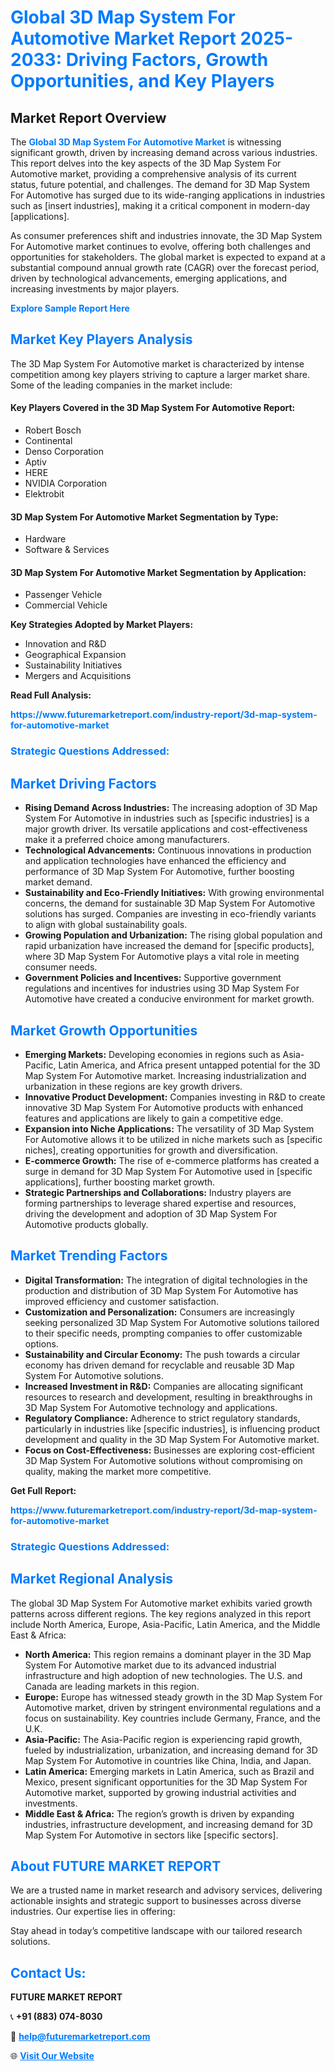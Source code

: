<h1 style="color: #007BFF;">Global 3D Map System For Automotive Market Report 2025-2033: Driving Factors, Growth Opportunities, and Key Players</h1>

<section id="overview">
<h2>Market Report Overview</h2>
<p>The <a href="https://www.futuremarketreport.com/industry-report/3d-map-system-for-automotive-market" style="color: #007BFF; text-decoration: none;"><strong>Global 3D Map System For Automotive Market</strong></a> is witnessing significant growth, driven by increasing demand across various industries. This report delves into the key aspects of the 3D Map System For Automotive market, providing a comprehensive analysis of its current status, future potential, and challenges. The demand for 3D Map System For Automotive has surged due to its wide-ranging applications in industries such as [insert industries], making it a critical component in modern-day [applications].</p>
<p>As consumer preferences shift and industries innovate, the 3D Map System For Automotive market continues to evolve, offering both challenges and opportunities for stakeholders. The global market is expected to expand at a substantial compound annual growth rate (CAGR) over the forecast period, driven by technological advancements, emerging applications, and increasing investments by major players.</p>
</section>

<section id="overview">
<p><a href="https://www.futuremarketreport.com/request-sample/reportId=49169" style="color: #007BFF; text-decoration: none;"><strong>Explore Sample Report Here</strong></a></p>
</section>

<section id="key-players">
<h2 style="color: #007BFF;">Market Key Players Analysis</h2>
<p>The 3D Map System For Automotive market is characterized by intense competition among key players striving to capture a larger market share. Some of the leading companies in the market include:</p>
<h4>Key Players Covered in the 3D Map System For Automotive Report:</h4>
<ul><li>Robert Bosch</li><li>Continental</li><li>Denso Corporation</li><li>Aptiv</li><li>HERE</li><li>NVIDIA Corporation</li><li>Elektrobit</li></ul>
<h4>3D Map System For Automotive Market Segmentation by Type:</h4>
<ul><li>Hardware</li><li>Software &amp; Services</li></ul>

<h4>3D Map System For Automotive Market Segmentation by Application:</h4>
<ul><li>Passenger Vehicle</li><li>Commercial Vehicle</li></ul>
<p><strong>Key Strategies Adopted by Market Players:</strong></p>
<ul>
<li>Innovation and R&D</li>
<li>Geographical Expansion</li>
<li>Sustainability Initiatives</li>
<li>Mergers and Acquisitions</li>
</ul>
</section>

<section>
<p><strong>Read Full Analysis: </strong></p><a href="https://www.futuremarketreport.com/industry-report/3d-map-system-for-automotive-market" style="color: #007BFF; text-decoration: none;"><strong>https://www.futuremarketreport.com/industry-report/3d-map-system-for-automotive-market</strong></a>
<h3 style="color: #007BFF;">Strategic Questions Addressed:</h3>
</section>

<section id="driving-factors">
<h2 style="color: #007BFF;">Market Driving Factors</h2>
<ul>
<li><strong>Rising Demand Across Industries:</strong> The increasing adoption of 3D Map System For Automotive in industries such as [specific industries] is a major growth driver. Its versatile applications and cost-effectiveness make it a preferred choice among manufacturers.</li>
<li><strong>Technological Advancements:</strong> Continuous innovations in production and application technologies have enhanced the efficiency and performance of 3D Map System For Automotive, further boosting market demand.</li>
<li><strong>Sustainability and Eco-Friendly Initiatives:</strong> With growing environmental concerns, the demand for sustainable 3D Map System For Automotive solutions has surged. Companies are investing in eco-friendly variants to align with global sustainability goals.</li>
<li><strong>Growing Population and Urbanization:</strong> The rising global population and rapid urbanization have increased the demand for [specific products], where 3D Map System For Automotive plays a vital role in meeting consumer needs.</li>
<li><strong>Government Policies and Incentives:</strong> Supportive government regulations and incentives for industries using 3D Map System For Automotive have created a conducive environment for market growth.</li>
</ul>
</section>

<section id="growth-opportunities">
<h2 style="color: #007BFF;">Market Growth Opportunities</h2>
<ul>
<li><strong>Emerging Markets:</strong> Developing economies in regions such as Asia-Pacific, Latin America, and Africa present untapped potential for the 3D Map System For Automotive market. Increasing industrialization and urbanization in these regions are key growth drivers.</li>
<li><strong>Innovative Product Development:</strong> Companies investing in R&D to create innovative 3D Map System For Automotive products with enhanced features and applications are likely to gain a competitive edge.</li>
<li><strong>Expansion into Niche Applications:</strong> The versatility of 3D Map System For Automotive allows it to be utilized in niche markets such as [specific niches], creating opportunities for growth and diversification.</li>
<li><strong>E-commerce Growth:</strong> The rise of e-commerce platforms has created a surge in demand for 3D Map System For Automotive used in [specific applications], further boosting market growth.</li>
<li><strong>Strategic Partnerships and Collaborations:</strong> Industry players are forming partnerships to leverage shared expertise and resources, driving the development and adoption of 3D Map System For Automotive products globally.</li>
</ul>
</section>

<section id="trending-factors">
<h2 style="color: #007BFF;">Market Trending Factors</h2>
<ul>
<li><strong>Digital Transformation:</strong> The integration of digital technologies in the production and distribution of 3D Map System For Automotive has improved efficiency and customer satisfaction.</li>
<li><strong>Customization and Personalization:</strong> Consumers are increasingly seeking personalized 3D Map System For Automotive solutions tailored to their specific needs, prompting companies to offer customizable options.</li>
<li><strong>Sustainability and Circular Economy:</strong> The push towards a circular economy has driven demand for recyclable and reusable 3D Map System For Automotive solutions.</li>
<li><strong>Increased Investment in R&D:</strong> Companies are allocating significant resources to research and development, resulting in breakthroughs in 3D Map System For Automotive technology and applications.</li>
<li><strong>Regulatory Compliance:</strong> Adherence to strict regulatory standards, particularly in industries like [specific industries], is influencing product development and quality in the 3D Map System For Automotive market.</li>
<li><strong>Focus on Cost-Effectiveness:</strong> Businesses are exploring cost-efficient 3D Map System For Automotive solutions without compromising on quality, making the market more competitive.</li>
</ul>
</section>

<section>
<p><strong>Get Full Report: </strong></p><a href="https://www.futuremarketreport.com/industry-report/3d-map-system-for-automotive-market" style="color: #007BFF; text-decoration: none;"><strong>https://www.futuremarketreport.com/industry-report/3d-map-system-for-automotive-market</strong></a>
<h3 style="color: #007BFF;">Strategic Questions Addressed:</h3>
</section>


<section id="regional-analysis">
<h2 style="color: #007BFF;">Market Regional Analysis</h2>
<p>The global 3D Map System For Automotive market exhibits varied growth patterns across different regions. The key regions analyzed in this report include North America, Europe, Asia-Pacific, Latin America, and the Middle East & Africa:</p>
<ul>
<li><strong>North America:</strong> This region remains a dominant player in the 3D Map System For Automotive market due to its advanced industrial infrastructure and high adoption of new technologies. The U.S. and Canada are leading markets in this region.</li>
<li><strong>Europe:</strong> Europe has witnessed steady growth in the 3D Map System For Automotive market, driven by stringent environmental regulations and a focus on sustainability. Key countries include Germany, France, and the U.K.</li>
<li><strong>Asia-Pacific:</strong> The Asia-Pacific region is experiencing rapid growth, fueled by industrialization, urbanization, and increasing demand for 3D Map System For Automotive in countries like China, India, and Japan.</li>
<li><strong>Latin America:</strong> Emerging markets in Latin America, such as Brazil and Mexico, present significant opportunities for the 3D Map System For Automotive market, supported by growing industrial activities and investments.</li>
<li><strong>Middle East & Africa:</strong> The region’s growth is driven by expanding industries, infrastructure development, and increasing demand for 3D Map System For Automotive in sectors like [specific sectors].</li>
</ul>
</section>

<footer>
<h2 style="color: #007BFF;">About FUTURE MARKET REPORT</h2>
<p>We are a trusted name in market research and advisory services, delivering actionable insights and strategic support to businesses across diverse industries. Our expertise lies in offering:</p>

<p>Stay ahead in today’s competitive landscape with our tailored research solutions.</p>

<h2 style="color: #007BFF;">Contact Us:</h2>
<p><strong>FUTURE MARKET REPORT</strong></p>
<p>📞 <strong>+91 (883) 074-8030</strong></p>
<p>📧 <strong><a href="mailto:help@futuremarketreport.com" style="color: #007BFF;">help@futuremarketreport.com</a></strong></p>
<p>🌐 <strong><a href="https://www.futuremarketreport.com/" style="color: #007BFF;">Visit Our Website</a></strong></p>
</footer>